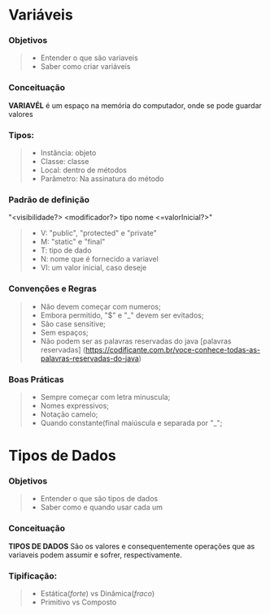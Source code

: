 # Variáveis
### Objetivos
> - Entender o que são variaveis
> - Saber como criar variáveis

### Conceituação
**VARIAVÉL** é um espaço na memória do computador, onde se pode guardar valores

### Tipos:
> - Instância: objeto
> - Classe: classe
> - Local: dentro de métodos
> - Parâmetro: Na assinatura do método
>
### Padrão de definição
"<visibilidade?> <modificador?> tipo nome <=valorInicial?>"
> - V: "public", "protected" e "private"
> - M: "static" e "final"
> - T: tipo de dado
> - N: nome que é fornecido a variavel
> - VI: um valor inicial, caso deseje

### Convenções e Regras
> - Não devem começar com numeros;
> - Embora permitido, "$" e "_" devem ser evitados;
> - São case sensitive;
> - Sem espaços;
> - Não podem ser as palavras reservadas do java
[palavras reservadas] (https://codificante.com.br/voce-conhece-todas-as-palavras-reservadas-do-java)

### Boas Práticas
> - Sempre começar com letra minuscula;
> - Nomes expressivos;
> - Notação camelo;
> - Quando constante(final maiúscula e separada por "_";

# Tipos de Dados
### Objetivos
> - Entender o que são tipos de dados
> - Saber como e quando usar cada um

### Conceituação
**TIPOS DE DADOS**  São os valores e consequentemente operações que as variaveis podem assumir e sofrer, respectivamente.

### Tipificação:
> - Estática(*forte*) vs Dinâmica(*fraco*)
> - Primitivo vs Composto



